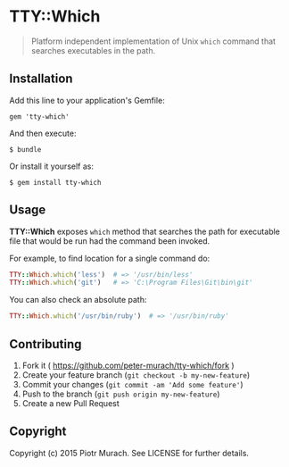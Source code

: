 # TTY::Which

> Platform independent implementation of Unix `which` command that searches executables in the path.

## Installation

Add this line to your application's Gemfile:

    gem 'tty-which'

And then execute:

    $ bundle

Or install it yourself as:

    $ gem install tty-which

## Usage

**TTY::Which** exposes `which` method that searches the path for executable file that would be run had the command been invoked.

For example, to find location for a single command do:

```ruby
TTY::Which.which('less')  # => '/usr/bin/less'
TTY::Which.which('git')   # => 'C:\Program Files\Git\bin\git'
```

You can also check an absolute path:

```ruby
TTY::Which.which('/usr/bin/ruby')  # => '/usr/bin/ruby'
```

## Contributing

1. Fork it ( https://github.com/peter-murach/tty-which/fork )
2. Create your feature branch (`git checkout -b my-new-feature`)
3. Commit your changes (`git commit -am 'Add some feature'`)
4. Push to the branch (`git push origin my-new-feature`)
5. Create a new Pull Request

## Copyright

Copyright (c) 2015 Piotr Murach. See LICENSE for further details.
